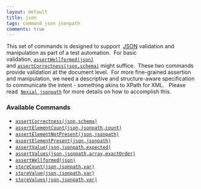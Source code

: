 ```yaml
---
layout: default
title: json
tags: command json jsonpath
comments: true
---
```



This set of commands is designed to support 
<a href="http://www.json.org/" class="external-link" target="_nexial_external">JSON</a> validation and manipulation 
as part of a test automation.  For basic validation, [`assertWellformed(json)`](assertCorrectness(json,schema)) 
and [`assertCorrectness(json,schema)`](assertCorrectness(json,schema)) might suffice.  These two commands provide 
validation at the document level.  For more fine-grained assertion and manipulation, we need a descriptive and 
structure-aware specification to communicate the intent - something akins to XPath for XML.   Please read 
[`Nexial jsonpath`](../../jsonpath/index) for more details on how to accomplish this.


### Available Commands
- [`assertCorrectness(json,schema)`](assertCorrectness(json,schema))
- [`assertElementCount(json,jsonpath,count)`](assertElementCount(json,jsonpath,count))
- [`assertElementNotPresent(json,jsonpath)`](assertElementNotPresent(json,jsonpath))
- [`assertElementPresent(json,jsonpath)`](assertElementPresent(json,jsonpath))
- [`assertValue(json,jsonpath,expected)`](assertValue(json,jsonpath,expected))
- [`assertValues(json,jsonpath,array,exactOrder)`](assertValues(json,jsonpath,array,exactOrder))
- [`assertWellformed(json)`](assertWellformed(json))
- [`storeCount(json,jsonpath,var)`](storeCount(json,jsonpath,var))
- [`storeValue(json,jsonpath,var)`](storeValue(json,jsonpath,var))
- [`storeValues(json,jsonpath,var)`](storeValues(json,jsonpath,var))